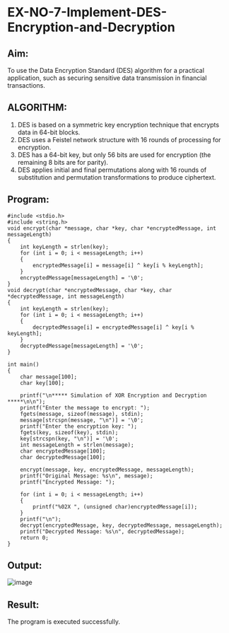 # EX-NO-7-Implement-DES-Encryption-and-Decryption

## Aim:

To use the Data Encryption Standard (DES) algorithm for a practical application, such as securing sensitive data transmission in financial transactions.

## ALGORITHM:

1. DES is based on a symmetric key encryption technique that encrypts data in 64-bit blocks.
2. DES uses a Feistel network structure with 16 rounds of processing for encryption.
3. DES has a 64-bit key, but only 56 bits are used for encryption (the remaining 8 bits are for parity).
4. DES applies initial and final permutations along with 16 rounds of substitution and permutation transformations to produce ciphertext.

## Program:

```
#include <stdio.h>
#include <string.h>
void encrypt(char *message, char *key, char *encryptedMessage, int messageLength) 
{
    int keyLength = strlen(key);
    for (int i = 0; i < messageLength; i++) 
    {
        encryptedMessage[i] = message[i] ^ key[i % keyLength];
    }
    encryptedMessage[messageLength] = '\0';  
}
void decrypt(char *encryptedMessage, char *key, char *decryptedMessage, int messageLength) 
{
    int keyLength = strlen(key);
    for (int i = 0; i < messageLength; i++) 
    {
        decryptedMessage[i] = encryptedMessage[i] ^ key[i % keyLength];
    }
    decryptedMessage[messageLength] = '\0'; 
}

int main() 
{
    char message[100];
    char key[100];
    
    printf("\n***** Simulation of XOR Encryption and Decryption *****\n\n");
    printf("Enter the message to encrypt: ");
    fgets(message, sizeof(message), stdin);
    message[strcspn(message, "\n")] = '\0'; 
    printf("Enter the encryption key: ");
    fgets(key, sizeof(key), stdin);
    key[strcspn(key, "\n")] = '\0';  
    int messageLength = strlen(message);
    char encryptedMessage[100];
    char decryptedMessage[100];
    
    encrypt(message, key, encryptedMessage, messageLength);
    printf("Original Message: %s\n", message);
    printf("Encrypted Message: ");
    
    for (int i = 0; i < messageLength; i++) 
    {
        printf("%02X ", (unsigned char)encryptedMessage[i]);
    }
    printf("\n");
    decrypt(encryptedMessage, key, decryptedMessage, messageLength);
    printf("Decrypted Message: %s\n", decryptedMessage);
    return 0;
}
```


## Output:

![image](https://github.com/user-attachments/assets/f3844953-c85a-4146-800e-ee8c97985398)


## Result:
  The program is executed successfully.
